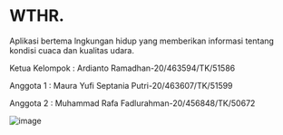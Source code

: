 # WTHR.
Aplikasi bertema lngkungan hidup yang memberikan informasi tentang kondisi cuaca dan kualitas udara.

Ketua Kelompok : Ardianto Ramadhan-20/463594/TK/51586

Anggota 1      : Maura Yufi Septania Putri-20/463607/TK/51599

Anggota 2      : Muhammad Rafa Fadlurahman-20/456848/TK/50672


![image](https://user-images.githubusercontent.com/79232239/188539112-262c9760-3d2a-4758-96d2-08b2d67e2443.png)


